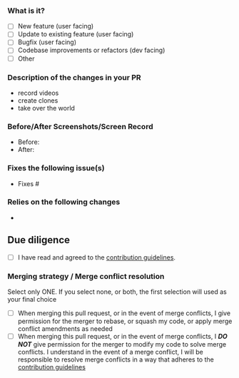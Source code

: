 <!-- Hey there. Thank you so much for improving OuterTune, and filling out the details. Having roughly the same layout helps everyone considerably :)-->

### What is it?

- [ ] New feature (user facing)
- [ ] Update to existing feature (user facing)
- [ ] Bugfix (user facing)
- [ ] Codebase improvements or refactors (dev facing)
- [ ] Other

### Description of the changes in your PR

<!-- While bullet points are the norm in this section, feel free to write free-form text instead of a list -->

- record videos
- create clones
- take over the world

### Before/After Screenshots/Screen Record

<!-- If your PR changes the app's UI in any way, please include screenshots or a video showing exactly what changed, so that developers and users can pinpoint it easily. Delete this if it doesn't apply to your PR.-->

- Before:
- After:

### Fixes the following issue(s)

<!-- Prefix issues with "Fixes" so that GitHub closes them when the PR is merged (ex: "Fixes #69". Note that each "Fixes #" should be in its own item). Also add any other relevant links. -->

- Fixes #

### Relies on the following changes

<!-- Tag any pull requests that are required before this can be merged.
Delete this if it doesn't apply to your PR. -->

-

## Due diligence

<!-- Please mark WIP pull requests and "Draft" and only "Ready for review" once it is ready to be merged  -->

- [ ] I have read and agreed to the [contribution guidelines](https://github.com/OuterTune/OuterTune/blob/dev/CONTRIBUTING.md).

### Merging strategy / Merge conflict resolution

Select only ONE. If you select none, or both, the first selection will used as your final choice

- [ ] When merging this pull request, or in the event of merge conflicts, I give permission for the merger to rebase,
  or squash my code, or apply merge conflict amendments as needed
- [ ] When merging this pull request, or in the event of merge conflicts, I ***DO NOT*** give permission for the
  merger to modify my code to solve merge conflicts. I understand in the event of a merge conflict, I will be
  responsible to resolve merge conflicts in a way that adheres to
  the [contribution guidelines](https://github.com/OuterTune/OuterTune/blob/dev/CONTRIBUTING.md)

<!-- This pull request template is based on Newpipe's:  https://github.com/TeamNewPipe/NewPipe/ -->